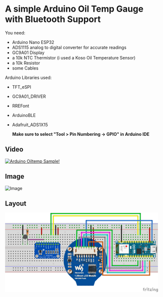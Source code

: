 # A simple Arduino Oil Temp Gauge with Bluetooth Support
You need:
- Arduino Nano ESP32
- ADS1115 analog to digital converter for accurate readings
- GC9A01 Display
- a 10k NTC Thermistor (i used a Koso Oil Temperature Sensor)
- a 10k Resistor
- some Cables

Arduino Libraries used:
- TFT_eSPI
- GC9A01_DRIVER
- RREFont
- ArduinoBLE
- Adafruit_ADS1X15

  **Make sure to select "Tool > Pin Numbering -> GPIO" in Arduino IDE**


## Video
[![Arduino Oiltemp Sample!](https://img.youtube.com/vi/02bOQs6i7Vk/sddefault.jpg)](https://www.youtube.com/watch?v=02bOQs6i7Vk "Arduino Oiltemp Sample!")

## Image
![Image](https://i.ibb.co/6FqkT8w/1715090801637.jpg)

## Layout
![Layout](https://raw.githubusercontent.com/schland/ArduinoOilTemp/main/Arduino/oiltempjan_Steckplatine.png)
